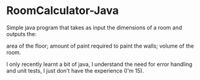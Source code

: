 # RoomCalculator-Java
Simple java program that takes as input the dimensions of a room and outputs the:

area of the floor; amount of paint required to paint the walls; volume of the room.

I only recently learnt a bit of java, I understand the need for error handling and unit tests, I just don't have the experience (I'm 15).
